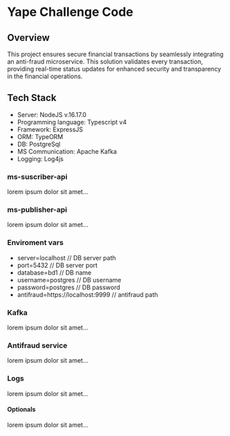 # Yape Challenge Code

## Overview
This project ensures secure financial transactions by seamlessly integrating an anti-fraud microservice. This solution validates every transaction, providing real-time status updates for enhanced security and transparency in the financial operations.

## Tech Stack
- Server: NodeJS v.16.17.0
- Programming language: Typescript v4
- Framework: ExpressJS
- ORM: TypeORM
- DB: PostgreSql
- MS Communication: Apache Kafka
- Logging: Log4js

### ms-suscriber-api
lorem ipsum dolor sit amet...

### ms-publisher-api
lorem ipsum dolor sit amet...

### Enviroment vars
- server=localhost // DB server path
- port=5432 // DB server port
- database=bd1 // DB name
- username=postgres // DB username
- password=postgres // DB password
- antifraud=https://localhost:9999 // antifraud path

### Kafka
lorem ipsum dolor sit amet...

### Antifraud service
lorem ipsum dolor sit amet...

### Logs
lorem ipsum dolor sit amet...

#### Optionals
lorem ipsum dolor sit amet...
